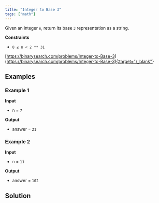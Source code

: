 ```yaml
---
title: "Integer to Base 3"
tags: ["math"]
---
```


Given an integer `n`, return its base `3` representation as a string.

**Constraints**

- `0 ≤ n < 2 ** 31`

[https://binarysearch.com/problems/Integer-to-Base-3](https://binarysearch.com/problems/Integer-to-Base-3){:target="\_blank"}

## Examples

### Example 1

**Input**

- n = `7`

**Output**

- answer = `21`

### Example 2

**Input**

- n = `11`

**Output**

- answer = `102`

## Solution

<script src="https://gist.github.com/yaeba/16da7be5123724fcf6eccc25581cef5a.js?file=Integer-to-Base-3.cpp"></script>
